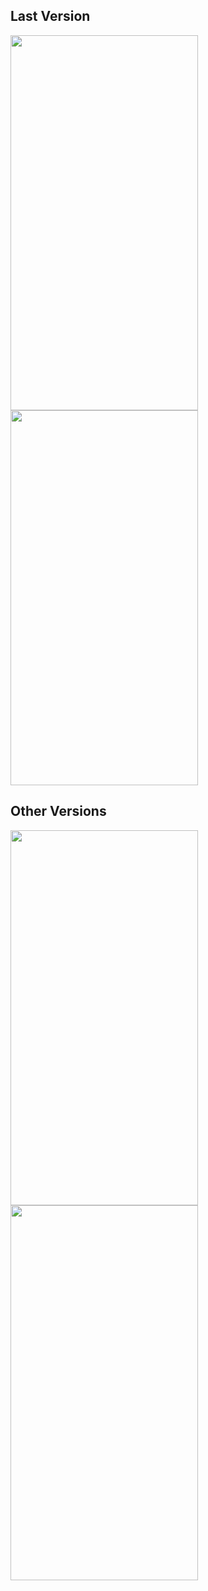 ## Last Version
<img src="https://user-images.githubusercontent.com/45822686/134812115-f0d7bd17-112c-4778-9b5b-36923c0033ae.png" width="300" height="600"> <img src="https://user-images.githubusercontent.com/45822686/134812128-dea09ea1-1364-40d8-a397-54f867858601.png" width="300" height="600">


## Other Versions
<img src="https://user-images.githubusercontent.com/45822686/134784461-862a07f9-1a1d-4730-8737-d36a117776dc.png" width="300" height="600">  <img src="https://user-images.githubusercontent.com/45822686/134784462-11adb53d-68ab-4a4e-b616-bcdb79ea3d53.png" width="300" height="600">

 
